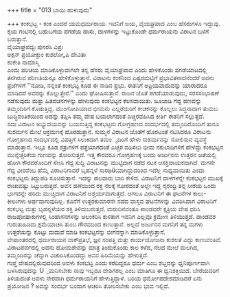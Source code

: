+++
title = "013 ಬಾಯಿ ಹುಳುವುದು"

+++
ಕಂಕಭಟ್ಟ - ಕಂಕ ಎಂದರೆ ಯಮಧರ್ಮರಾಯ. ಇವನಿಗೆ ಜಯ, ವೈಯಘ್ರಪಾದ ಎಂಬ ಹೆಸರುಗಳೂ ಇದ್ದುವು. ಕೈಯ ಗಂಟಿನಲ್ಲಿ ಬಹುಬಗೆಯ ಪಗಡೆಯ ಹಾಸು, ದಾಳಗಳನ್ನು ಇಟ್ಟುಕೊಂಡೇ ಧರ್ಮರಾಯನು ವಿರಾಟನ ಬಳಿಗೆ ಬರುತ್ತಾನೆ.  
ವೈಯಾಘ್ರಪದ್ಯಃ ಪುನರಸಿ ವಿಪ್ರಃ  
ಅಕ್ಷನ್ ಪ್ರಯೋಕ್ತುಂ ಕುಶಲೋ„ಪಿ ದೇವಿತಾ   
ಕಂಕೇತಿ ನಾಮಾಸ್ಮಿ  
ಎಂದು ಪರಿಚಯ ಮಾಡಿಕೊಳ್ಳುವಾಗಲೇ ತನ್ನ ಹೆಸರು ವೈಯಾಘ್ರಪಾದ ಎಂದು ಹೇಳಿಕೊಂಡು ಪಗಡೆಯಾಟದಲ್ಲಿ ತನಗಿರುವ ಪರಿಣತಿಯನ್ನೂ ಹೇಳಿಕೊಳ್ಳುತ್ತಾನೆ. ವಿರಾಟನು ಕಂಕನಿಂದ ಎಷ್ಟರಮಟ್ಟಿಗೆ ಪ್ರಭಾವಿತನಾದನೆಂದರೆ ಅವನು ಪ್ರಜೆಗಳಿಗೆ ''ನೋಡಿ, ನನ್ನಂತೆ ಕಂಕಭಟ್ಟ ಕೂಡ ಈ ನಾಡಿನ ಪ್ರಭು. ಈತನಿಗೆ ಅಪ್ರಿಯವಾದುದನ್ನು ಯಾರಾದರೂ ಮಾಡಿದರೆ ಅವರನ್ನು ಕೊಲ್ಲುತ್ತೇನೆ.'' ಎಂದು ಘೋಷಿಸುತ್ತಾನೆ. ರಾಜನ ಜೊತೆ ಪಗಡೆಯಾಡುವುದು, ಸರಸಸಂಭಾಷಣೆ ನಡೆಸುವುದು ಮತ್ತು ಹಿತವಚನಗಳನ್ನು ಹೇಳುವುದು ಕಂಕಭಟ್ಟನ ಕೆಲಸವಾಯಿತು. ಜೂಜಾಡಿ ಗೆದ್ದ ಹಣವನ್ನು ತಮ್ಮಂದಿರಿಗೆ ಕೊಡುತ್ತಿದ್ದ. ಮುಂಗೋಪಿಯಾದ ಭೀಮನು ಎಲ್ಲರೆದುರಿಗೆ ಕೀಚಕನನ್ನು ಕೊಲ್ಲಲು ಸಿದ್ಧನಾದಾಗ ತುಮಬ ಬುದ್ಧಿವಂತಿಕೆಯಿಂದ ಅದನ್ನು ತಪ್ಪಿಸಿ ತಮ್ಮ ವೇಷ ಬಯಲಾಗದಂತೆ ಎಚ್ಚರವಹಿಸಿದ ಕೀರ್ತಿ ಈತನಿಗೆ ಸಲ್ಲುತ್ತದೆ.  
ಸದಾ ವಿರಾಟನ ಅಭ್ಯುದಯವನ್ನು ಬಯಸುತ್ತಿದ್ದ ಕಂಕಭಟ್ಟನು ಗೋಗ್ರಹಣದ ಸಂದರ್ಭದಲ್ಲಿ ತಮ್ಮಂದಿರೊಂದಿಗೆ ತಾನೂ ಸುಶರ್ಮನ ಮೇಲೆ ಆಕ್ರಮಣಕ್ಕೆ ಹೊರಡುತ್ತಾನೆ. ಸುಮ್ಮನೆ ವಿರಾಟನ ಜೊತೆಗೆ ಹೊರಟಂತೆ ನಟಿಸಿದರೂ ವಿರಾಟನು ಗೋಗ್ರಹಣದ ಸಂದರ್ಭದಲ್ಲಿ ವಿಪತ್ತಿಗೆ ಸಿಲುಕಿದಾಗ ತಮಂ್ಮದಿರಿಗೆ ಹೇಳು ಸುಶರ್ಮನನ್ನು ಸೋಲಿಸುವ ವ್ಯವಸ್ಥೆ ಮಾಡುತ್ತಾನೆ. ಇಲ್ಲೂ ಕೂಡ ಶತ್ರುಗಳಿಗೆ ಪತ್ತೆಯಾಗದಂತೆ ಎಚ್ಚರ ವಹಿಸಲು ಭೀಮ ನಕುಲಾದಿಗಳಿಗೆ ಹೇಳಿದ್ದು ಕಂಕಭಟ್ಟನ ಮುನ್ನೆಚ್ಚರಿಕೆಯ ಗುಣವನ್ನು ತೋರಿಸುತ್ತದೆ. ಇತ್ತ ಕೌರವರೂ ಗೋಗ್ರಹಣಕ್ಕೆ ಬಂದು ಅರ್ಜುನನು ಉತ್ತರನ ಜತೆಯಲ್ಲಿ ಹೋಗಿ ಕೌರವರೊಂದಿಗೆ ಸೆಣಸಿ ಗೆದ್ದ ಸುದ್ದಿ ವಿರಾಟನನ್ನು ಮುಟ್ಟಿದಾಗ ನಡೆದ ನಟಕ ಆಸಕ್ತಿದಾಯಕವಾಗಿದೆ. ಮಗನೇ ಗೆದ್ದ ವೀರನೆಂಬ ಹೆಮ್ಮೆ ವಿರಾಟನಿಗಾದರೆ ಬೃಹನ್ನಳೆ ಸಾರಥಿüಯಾಗಿದ್ದುದರಿಂದ ಇದೆಲ್ಲ ಸಾಧ್ಯವಾಯಿತು ಎಂದು ಕಂಕಭಟ್ಟನು ತಿದ್ದುಪಡಿ ಸೂಚಿಸುತ್ತಾನೆ. ಇದನ್ನು ಹಲವಾರು ಬಾರಿ ಕೇಳಿದ. ವಿರಾಟನಿಗೆ ದಾಳಗಳನ್ನೇ ಕಂಕಭಟ್ಟನ ಮುಖಕ್ಕೆ ರಾಚುವಷ್ಟು ಸಿಟ್ಟುಬರುತ್ತದೆ. ಅವನ ಹಣೆಯಿಂದ ರಕ್ತ ನೆಲಕ್ಕೆ ಸೋರದಂತೆ ಅಲ್ಲೇ ಇದ್ದ ಸೈರಂಧ್ರಿ ತನ್ನ ಸೀರೆಯ ಒಂದು ಭಾಗವನ್ನೇ ಹರಿದು ಮುಚ್ಚಿದಾಗ ವಿರಾಟನಿಗೆ ಆಶ್ಚರ್ಯವಾಗುತ್ತದೆ. ಆಗಲೂ ವಿರಾಟನಿಗೆ ಈ ಘಟನೆಗಳ ಕಾಲು-ಕೀಲುಗಳು ಅರ್ಥವಾಗುವುದಿಲ್ಲ. ಕೊನೆಗೆ ಉತ್ತರಕುಮಾರನೇ ನಡೆದ ವಾಸ್ತವ ಘಟನೆಗಳನ್ನು ವಿವರಿಸಿದಾಗ ವಿರಾಟನಿಗೆ ಕಂಕಭಟ್ಟ ಮತ್ತು ಬೃಹನ್ನಳೆಯರ ಶಕ್ತಿ ತಿಳಿದುಬರುತ್ತದೆ. ಮರುದಿನವಂತೂ ಪಾಂಡವರೇ ಕ್ಷತ್ರಿಯ ವೇಷ ಧರಿಸಿ ರಾಜಪೋಷಾಕುಗಳಲ್ಲಿ ಸಿಂಹಾಸನಗಳನ್ನು ಅಲಂಕರಿಸಿ ಕುಳಿತಾಗ ಇವನಿಗ ಎಲ್ಲವೂ ಕ್ರಮೇಣ ತಿಳಿಯುತ್ತದೆ. ಪಾಂಡವರ ಗುರುತುಹಿಡಿದು ಕ್ಷಮೆಯಾಚಿಸಿ ತುಂಬ ಗೌರವದಿಂದ ಕಾಣುತ್ತಾನೆ. ಅಲ್ಲದೆ ಅರ್ಜುನನ ಮಗನಿಗೆ ತನ್ನ ಮಗಳು ಉತ್ತರೆಯನ್ನು ಕೊಟ್ಟು ಮದುವೆ ಮಾಡಿ ಕಂಕಭಟ್ಟನನ್ನು ಬೀಗನನ್ನಾಗಿ ಮಾಡಿಕೊಳ್ಳುತ್ತಾನೆ.  
ವೇಷಾಂತರದಲ್ಲಿ ಧರ್ಮರಾಯನ ವಾಕ್‍ಪ್ರತಿಭೆ, ಜ್ಞನ ಸಂಪತ್ತಿ ಮತ್ತು ಕಾರ್ಯಯೋಜನಾ ಕುಶಲತೆ ಎದ್ದು ಕಾಣುವಂತಿವೆ. ವಿರಾಟಪರ್ವದಲ್ಲಿ ಅವನು ಹೋಮಶೇವನ್ನು ಮಾತ್ರ ತಿಂದುಕೊಂಡು ಕಾಲ ಕಳೆದ, ನೆಲದ ಮೇಲೆ ಮಲಗಿದ, ತಮ್ಮಂದಿರನ್ನು ಚೆನ್ನಾಗಿ ವಿಚಾರಿಸಿಕೊಂಡದ್ದು ಅವನ ಹಿರಿಮೆಯನ್ನು ಹೇಳುತ್ತದೆ.  
ಗುಪ್ತ ವೇಷದಲ್ಲಿರುವುದರಿಂದ ಅವಳು ಕಂಕಭಟ್ಟ ಎಂದು ಕರೆದಿದ್ದರೂ ಧರ್ಮ ಎಂಬ ಶಬ್ದವನ್ನು ಧ್ವನಿಪೂರ್ಣವಾಗಿ ಬಳಸಿರುವುದನ್ನು U್ಪಮನಿಸಬೇಕು ನಾವು ಇಬ್ಬರೂ ದೇಶಿಗರಲ್ಲ ಎಂಬ ಮಾತಿಗೂ ಈ ಧ್ವನಿಶಕ್ತಿಯಿದೆ. ಬೇರೆಯವರಿಗೆ ತಿಳಿಯದಂತೆ ಅವಳು ನೇರವಾಗಿ ಧರ್ಮರಾಯನಿಗೆ ಹೇಳುತ್ತಿದ್ದಾಳೆ. ಬರಿಯ ಧರ್ಮೋಪದೇಶಮಾಡಿದರೆ ಏನು ಪ್ರಯೋಜನ ? ಅದನ್ನು ಸಂದರ್ಭ ಬಂದಾಗ ಆಚರಿಸಿ ತೋರಿಸಬೇಕು ಎಂಬ ಭಾವ ಇಲ್ಲಿದೆ.